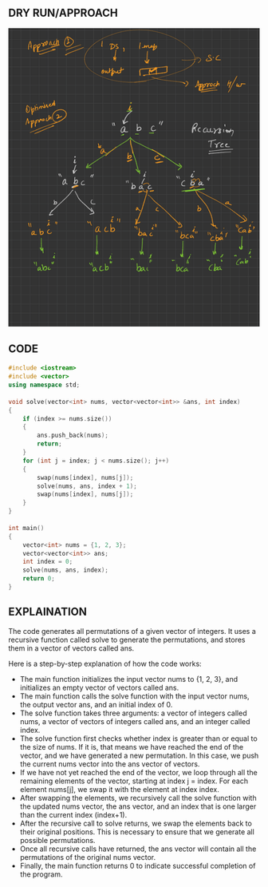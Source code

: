 ## DRY RUN/APPROACH
![Recursion Tree](./Screenshot_2.png)

## CODE
```cpp
#include <iostream>
#include <vector>
using namespace std;

void solve(vector<int> nums, vector<vector<int>> &ans, int index)
{
    if (index >= nums.size())
    {
        ans.push_back(nums);
        return;
    }
    for (int j = index; j < nums.size(); j++)
    {
        swap(nums[index], nums[j]);
        solve(nums, ans, index + 1);
        swap(nums[index], nums[j]);
    }
}

int main()
{
    vector<int> nums = {1, 2, 3};
    vector<vector<int>> ans;
    int index = 0;
    solve(nums, ans, index);
    return 0;
}
```
## EXPLAINATION
The code generates all permutations of a given vector of integers. It uses a recursive function called solve to generate the permutations, and stores them in a vector of vectors called ans.

Here is a step-by-step explanation of how the code works:

* The main function initializes the input vector nums to {1, 2, 3}, and initializes an empty vector of vectors called ans.
* The main function calls the solve function with the input vector nums, the output vector ans, and an initial index of 0.
* The solve function takes three arguments: a vector of integers called nums, a vector of vectors of integers called ans, and an integer called index.
* The solve function first checks whether index is greater than or equal to the size of nums. If it is, that means we have reached the end of the vector, and we have generated a new permutation. In this case, we push the current nums vector into the ans vector of vectors.
* If we have not yet reached the end of the vector, we loop through all the remaining elements of the vector, starting at index j = index. For each element nums[j], we swap it with the element at index index.
* After swapping the elements, we recursively call the solve function with the updated nums vector, the ans vector, and an index that is one larger than the current index (index+1).
* After the recursive call to solve returns, we swap the elements back to their original positions. This is necessary to ensure that we generate all possible permutations.
* Once all recursive calls have returned, the ans vector will contain all the permutations of the original nums vector.
* Finally, the main function returns 0 to indicate successful completion of the program.